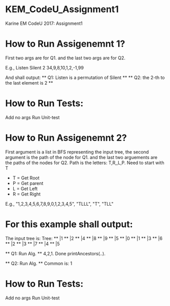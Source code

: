 # KEM_CodeU_Assignment1
Karine EM CodeU 2017: Assignment1

# How to Run Assigenemnt 1?
First two args are for Q1. and the last two args are for Q2.

E.g.,
Listen Silent 2 34,9,8,10,1,2,-1,99

And shall output:
** Q1: Listen is a permutation of Silent **
** Q2: the 2-th to the last element is 2 **

# How to Run Tests: 
Add no args
Run Unit-test

# How to Run Assigenemnt 2?
First argument is a list in BFS representing the input tree,
the second argument is the path of the node for Q1. and 
the last two arguements are the paths of the nodes for Q2.
Path is the letters: T,R,,L,P. Need to start with T
  * T = Get Root
  * P = Get parent
  * L = Get Left
  * R = Get Right

E.g.,
"1,2,3,4,5,6,7,8,9,0,1,2,3,4,5", "TLLL", "T", "TLL"

# For this example shall output:
The input tree is: 
Tree: 
** |1
**  |2
**   |4
**    |8
**    |9
**   |5
**    |0
**    |1
**  |3
**   |6
**    |2
**    |3
**   |7
**    |4
**    |5


** Q1: Run Alg. **
4,2,1. Done printAncestors(..).

** Q2: Run Alg. **
Common is: 1

# How to Run Tests: 
Add no args
Run Unit-test


